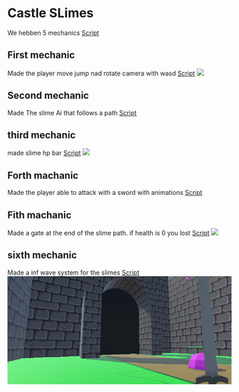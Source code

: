 # Castle SLimes
We hebben 5 mechanics
[Script](https://github.com/Jonah-Robojoon/Castle-Slimes/tree/main/Assets/Scripts)

## First mechanic
Made the player move jump nad rotate camera with wasd
[Script](https://github.com/Jonah-Robojoon/Castle-Slimes/blob/main/Assets/Scripts/PlayerMovement.cs)
![](Player.gif)

## Second mechanic
Made The slime Ai that follows a path
[Script](https://github.com/Jonah-Robojoon/Castle-Slimes/blob/main/Assets/Scripts/Slime.cs)

## third mechanic
made slime hp bar
[Script](https://github.com/Jonah-Robojoon/Castle-Slimes/blob/main/Assets/Scripts/HpBar.cs)
![](Slimes.gif)

## Forth machanic
Made the player able to attack with a sword with animations
[Script](https://github.com/Jonah-Robojoon/Castle-Slimes/blob/main/Assets/Scripts/PlayerAttack.cs)
## Fith machanic
Made a gate at the end of the slime path. if health is 0 you lost
[Script](https://github.com/Jonah-Robojoon/Castle-Slimes/blob/main/Assets/Scripts/gate.cs)
![](Slimes-attack.gif)

## sixth mechanic
Made a inf wave system for the slimes
[Script](https://github.com/Jonah-Robojoon/Castle-Slimes/blob/main/Assets/Scripts/Enemyspawner.cs)
![](Slimes-end.gif)
